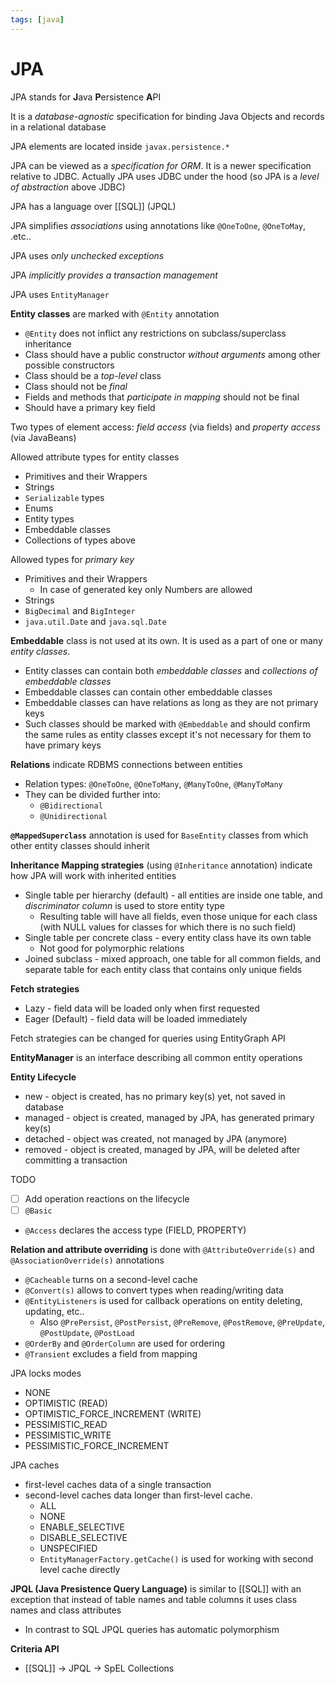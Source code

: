 ```yaml
---
tags: [java]
---
```


# JPA
JPA stands for **J**ava **P**ersistence **A**PI

It is a _database-agnostic_ specification for binding Java Objects and records in a relational database

JPA elements are located inside `javax.persistence.*`

JPA can be viewed as a _specification for ORM_. It is a newer specification relative to JDBC. Actually JPA uses JDBC under the hood (so JPA is a _level of abstraction_ above JDBC)

JPA has a language over [[SQL]] (JPQL)

JPA simplifies _associations_ using annotations like `@OneToOne`, `@OneToMay`, .etc..

JPA uses _only unchecked exceptions_

JPA _implicitly provides a transaction management_

JPA uses `EntityManager`

**Entity classes** are marked with `@Entity` annotation

- `@Entity` does not inflict any restrictions on subclass/superclass inheritance
- Class should have a public constructor _without arguments_ among other possible constructors
- Class should be a _top-level_ class
- Class should not be _final_
- Fields and methods that _participate in mapping_ should not be final
- Should have a primary key field

Two types of element access: _field access_ (via fields) and _property access_ (via JavaBeans)

Allowed attribute types for entity classes

- Primitives and their Wrappers
- Strings
- `Serializable` types
- Enums
- Entity types
- Embeddable classes
- Collections of types above

Allowed types for _primary key_

- Primitives and their Wrappers
  - In case of generated key only Numbers are allowed
- Strings
- `BigDecimal` and `BigInteger`
- `java.util.Date` and `java.sql.Date`

**Embeddable** class is not used at its own. It is used as a part of one or many _entity classes_.

- Entity classes can contain both _embeddable classes_ and _collections of embeddable classes_
- Embeddable classes can contain other embeddable classes
- Embeddable classes can have relations as long as they are not primary keys
- Such classes should be marked with `@Embeddable` and should confirm the same rules as entity classes except it's not necessary for them to have primary keys

**Relations** indicate RDBMS connections between entities

- Relation types: `@OneToOne`, `@OneToMany`, `@ManyToOne`, `@ManyToMany`
- They can be divided further into:
  - `@Bidirectional`
  - `@Unidirectional`

**`@MappedSuperclass`** annotation is used for `BaseEntity` classes from which other entity classes should inherit

**Inheritance Mapping strategies** (using `@Inheritance` annotation) indicate how JPA will work with inherited entities

- Single table per hierarchy (default) - all entities are inside one table, and _discriminator column_ is used to store entity type
  - Resulting table will have all fields, even those unique for each class (with NULL values for classes for which there is no such field)
- Single table per concrete class - every entity class have its own table
  - Not good for polymorphic relations
- Joined subclass - mixed approach, one table for all common fields, and separate table for each entity class that contains only unique fields

**Fetch strategies**

- Lazy - field data will be loaded only when first requested
- Eager (Default) - field data will be loaded immediately

Fetch strategies can be changed for queries using EntityGraph API

**EntityManager** is an interface describing all common entity operations

**Entity Lifecycle**

- new - object is created, has no primary key(s) yet, not saved in database
- managed - object is created, managed by JPA, has generated primary key(s)
- detached - object was created, not managed by JPA (anymore)
- removed - object is created, managed by JPA, will be deleted after committing a transaction

TODO

- [ ] Add operation reactions on the lifecycle
- [ ] `@Basic`
- `@Access` declares the access type (FIELD, PROPERTY)

**Relation and attribute overriding** is done with `@AttributeOverride(s)` and `@AssociationOverride(s)` annotations

- `@Cacheable` turns on a second-level cache
- `@Convert(s)` allows to convert types when reading/writing data
- `@EntityListeners` is used for callback operations on entity deleting, updating, etc..
  - Also `@PrePersist`, `@PostPersist`, `@PreRemove`, `@PostRemove`, `@PreUpdate`, `@PostUpdate`, `@PostLoad`
- `@OrderBy` and `@OrderColumn` are used for ordering
- `@Transient` excludes a field from mapping

JPA locks modes

- NONE
- OPTIMISTIC (READ)
- OPTIMISTIC_FORCE_INCREMENT (WRITE)
- PESSIMISTIC_READ
- PESSIMISTIC_WRITE
- PESSIMISTIC_FORCE_INCREMENT

JPA caches

- first-level caches data of a single transaction
- second-level caches data longer than first-level cache.
  - ALL
  - NONE
  - ENABLE_SELECTIVE
  - DISABLE_SELECTIVE
  - UNSPECIFIED
  - `EntityManagerFactory.getCache()` is used for working with second level cache directly

**JPQL (Java Presistence Query Language)** is similar to [[SQL]] with an exception that instead of table names and table columns it uses class names and class attributes

- In contrast to SQL JPQL queries has automatic polymorphism

**Criteria API**

- [[SQL]] -> JPQL -> SpEL
  Collections
